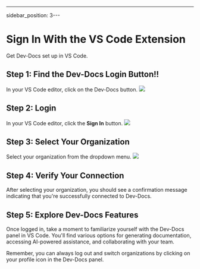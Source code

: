 ---
sidebar_position: 3---
# Sign In With the VS Code Extension

Get Dev-Docs set up in VS Code.

## Step 1: Find the Dev-Docs Login Button!!

In your VS Code editor, click on the Dev-Docs button. ![](/img/use_ai_to_generate_api_documentation/step_1.png)

## Step 2: Login

In your VS Code editor, click the **Sign In** button. ![](/img/use_ai_to_generate_api_documentation/step_2.png)

## Step 3: Select Your Organization

Select your organization from the dropdown menu. ![](/img/create_your_first_codelab_in_your_playgrounds_repo/step_8.png)

## Step 4: Verify Your Connection

After selecting your organization, you should see a confirmation message indicating that you're successfully connected to Dev-Docs.

## Step 5: Explore Dev-Docs Features

Once logged in, take a moment to familiarize yourself with the Dev-Docs panel in VS Code. You'll find various options for generating documentation, accessing AI-powered assistance, and collaborating with your team.

Remember, you can always log out and switch organizations by clicking on your profile icon in the Dev-Docs panel.
